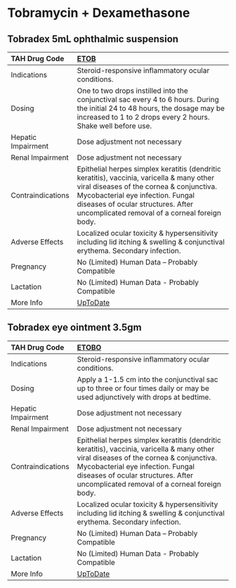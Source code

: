# Tobramycin + Dexamethasone

## Tobradex 5mL ophthalmic suspension

| TAH Drug Code      | [ETOB](https://www.tahsda.org.tw/drugs/hissearch.php?drug_code=ETOB)                                                                                                                                                                                              |
|:-------------------|:------------------------------------------------------------------------------------------------------------------------------------------------------------------------------------------------------------------------------------------------------------------|
| Indications        | Steroid-responsive inflammatory ocular conditions.                                                                                                                                                                                                                |
| Dosing             | One to two drops instilled into the conjunctival sac every 4 to 6 hours. During the initial 24 to 48 hours, the dosage may be increased to 1 to 2 drops every 2 hours. Shake well before use.                                                                     |
| Hepatic Impairment | Dose adjustment not necessary                                                                                                                                                                                                                                     |
| Renal Impairment   | Dose adjustment not necessary                                                                                                                                                                                                                                     |
| Contraindications  | Epithelial herpes simplex keratitis (dendritic keratitis), vaccinia, varicella & many other viral diseases of the cornea & conjunctiva. Mycobacterial eye infection. Fungal diseases of ocular structures. After uncomplicated removal of a corneal foreign body. |
| Adverse Effects    | Localized ocular toxicity & hypersensitivity including lid itching & swelling & conjunctival erythema. Secondary infection.                                                                                                                                       |
| Pregnancy          | No (Limited) Human Data – Probably Compatible                                                                                                                                                                                                                     |
| Lactation          | No (Limited) Human Data - Probably Compatible                                                                                                                                                                                                                     |
| More Info          | [UpToDate](https://www.uptodate.com/contents/tobramycin-+-dexamethasone-drug-information)                                                                                                                                                                         |

## Tobradex eye ointment 3.5gm

| TAH Drug Code      | [ETOBO](https://www.tahsda.org.tw/drugs/hissearch.php?drug_code=ETOBO)                                                                                                                                                                                            |
|:-------------------|:------------------------------------------------------------------------------------------------------------------------------------------------------------------------------------------------------------------------------------------------------------------|
| Indications        | Steroid-responsive inflammatory ocular conditions.                                                                                                                                                                                                                |
| Dosing             | Apply a 1-1.5 cm into the conjunctival sac up to three or four times daily or may be used adjunctively with drops at bedtime.                                                                                                                                     |
| Hepatic Impairment | Dose adjustment not necessary                                                                                                                                                                                                                                     |
| Renal Impairment   | Dose adjustment not necessary                                                                                                                                                                                                                                     |
| Contraindications  | Epithelial herpes simplex keratitis (dendritic keratitis), vaccinia, varicella & many other viral diseases of the cornea & conjunctiva. Mycobacterial eye infection. Fungal diseases of ocular structures. After uncomplicated removal of a corneal foreign body. |
| Adverse Effects    | Localized ocular toxicity & hypersensitivity including lid itching & swelling & conjunctival erythema. Secondary infection.                                                                                                                                       |
| Pregnancy          | No (Limited) Human Data – Probably Compatible                                                                                                                                                                                                                     |
| Lactation          | No (Limited) Human Data - Probably Compatible                                                                                                                                                                                                                     |
| More Info          | [UpToDate](https://www.uptodate.com/contents/tobramycin-+-dexamethasone-drug-information)                                                                                                                                                                         |

